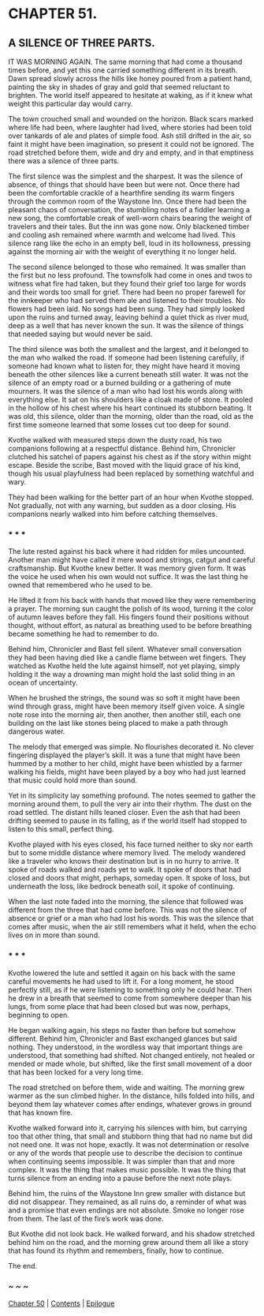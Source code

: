 # CHAPTER 51.

## A SILENCE OF THREE PARTS.


IT WAS MORNING AGAIN. The same morning that had come a thousand times before, and yet this one carried something different in its breath. Dawn spread slowly across the hills like honey poured from a patient hand, painting the sky in shades of gray and gold that seemed reluctant to brighten. The world itself appeared to hesitate at waking, as if it knew what weight this particular day would carry.  

The town crouched small and wounded on the horizon. Black scars marked where life had been, where laughter had lived, where stories had been told over tankards of ale and plates of simple food. Ash still drifted in the air, so faint it might have been imagination, so present it could not be ignored. The road stretched before them, wide and dry and empty, and in that emptiness there was a silence of three parts.  

The first silence was the simplest and the sharpest. It was the silence of absence, of things that should have been but were not. Once there had been the comfortable crackle of a hearthfire sending its warm fingers through the common room of the Waystone Inn. Once there had been the pleasant chaos of conversation, the stumbling notes of a fiddler learning a new song, the comfortable creak of well-worn chairs bearing the weight of travelers and their tales. But the inn was gone now. Only blackened timber and cooling ash remained where warmth and welcome had lived. This silence rang like the echo in an empty bell, loud in its hollowness, pressing against the morning air with the weight of everything it no longer held.  

The second silence belonged to those who remained. It was smaller than the first but no less profound. The townsfolk had come in ones and twos to witness what fire had taken, but they found their grief too large for words and their words too small for grief. There had been no proper farewell for the innkeeper who had served them ale and listened to their troubles. No flowers had been laid. No songs had been sung. They had simply looked upon the ruins and turned away, leaving behind a quiet thick as river mud, deep as a well that has never known the sun. It was the silence of things that needed saying but would never be said.  

The third silence was both the smallest and the largest, and it belonged to the man who walked the road. If someone had been listening carefully, if someone had known what to listen for, they might have heard it moving beneath the other silences like a current beneath still water. It was not the silence of an empty road or a burned building or a gathering of mute mourners. It was the silence of a man who had lost his words along with everything else. It sat on his shoulders like a cloak made of stone. It pooled in the hollow of his chest where his heart continued its stubborn beating. It was old, this silence, older than the morning, older than the road, old as the first time someone learned that some losses cut too deep for sound.  

Kvothe walked with measured steps down the dusty road, his two companions following at a respectful distance. Behind him, Chronicler clutched his satchel of papers against his chest as if the story within might escape. Beside the scribe, Bast moved with the liquid grace of his kind, though his usual playfulness had been replaced by something watchful and wary.  

They had been walking for the better part of an hour when Kvothe stopped. Not gradually, not with any warning, but sudden as a door closing. His companions nearly walked into him before catching themselves.  

### * * *  

The lute rested against his back where it had ridden for miles uncounted. Another man might have called it mere wood and strings, catgut and careful craftsmanship. But Kvothe knew better. It was memory given form. It was the voice he used when his own would not suffice. It was the last thing he owned that remembered who he used to be.  

He lifted it from his back with hands that moved like they were remembering a prayer. The morning sun caught the polish of its wood, turning it the color of autumn leaves before they fall. His fingers found their positions without thought, without effort, as natural as breathing used to be before breathing became something he had to remember to do.  

Behind him, Chronicler and Bast fell silent. Whatever small conversation they had been having died like a candle flame between wet fingers. They watched as Kvothe held the lute against himself, not yet playing, simply holding it the way a drowning man might hold the last solid thing in an ocean of uncertainty.  

When he brushed the strings, the sound was so soft it might have been wind through grass, might have been memory itself given voice. A single note rose into the morning air, then another, then another still, each one building on the last like stones being placed to make a path through dangerous water.  

The melody that emerged was simple. No flourishes decorated it. No clever fingering displayed the player’s skill. It was a tune that might have been hummed by a mother to her child, might have been whistled by a farmer walking his fields, might have been played by a boy who had just learned that music could hold more than sound.  

Yet in its simplicity lay something profound. The notes seemed to gather the morning around them, to pull the very air into their rhythm. The dust on the road settled. The distant hills leaned closer. Even the ash that had been drifting seemed to pause in its falling, as if the world itself had stopped to listen to this small, perfect thing.  

Kvothe played with his eyes closed, his face turned neither to sky nor earth but to some middle distance where memory lived. The melody wandered like a traveler who knows their destination but is in no hurry to arrive. It spoke of roads walked and roads yet to walk. It spoke of doors that had closed and doors that might, perhaps, someday open. It spoke of loss, but underneath the loss, like bedrock beneath soil, it spoke of continuing.  

When the last note faded into the morning, the silence that followed was different from the three that had come before. This was not the silence of absence or grief or a man who had lost his words. This was the silence that comes after music, when the air still remembers what it held, when the echo lives on in more than sound.  

### * * *  

Kvothe lowered the lute and settled it again on his back with the same careful movements he had used to lift it. For a long moment, he stood perfectly still, as if he were listening to something only he could hear. Then he drew in a breath that seemed to come from somewhere deeper than his lungs, from some place that had been closed but was now, perhaps, beginning to open.  

He began walking again, his steps no faster than before but somehow different. Behind him, Chronicler and Bast exchanged glances but said nothing. They understood, in the wordless way that important things are understood, that something had shifted. Not changed entirely, not healed or mended or made whole, but shifted, like the first small movement of a door that has been locked for a very long time.  

The road stretched on before them, wide and waiting. The morning grew warmer as the sun climbed higher. In the distance, hills folded into hills, and beyond them lay whatever comes after endings, whatever grows in ground that has known fire.  

Kvothe walked forward into it, carrying his silences with him, but carrying too that other thing, that small and stubborn thing that had no name but did not need one. It was not hope, exactly. It was not determination or resolve or any of the words that people use to describe the decision to continue when continuing seems impossible. It was simpler than that and more complex. It was the thing that makes music possible. It was the thing that turns silence from an ending into a pause before the next note plays.  

Behind him, the ruins of the Waystone Inn grew smaller with distance but did not disappear. They remained, as all ruins do, a reminder of what was and a promise that even endings are not absolute. Smoke no longer rose from them. The last of the fire’s work was done.  

But Kvothe did not look back. He walked forward, and his shadow stretched behind him on the road, and the morning grew around them all like a story that has found its rhythm and remembers, finally, how to continue.  

The end.  

### ~ ~ ~

[Chapter 50](CHAPTER_50.md) | [Contents](Contents.md) | [Epilogue](Epilogue.md)

